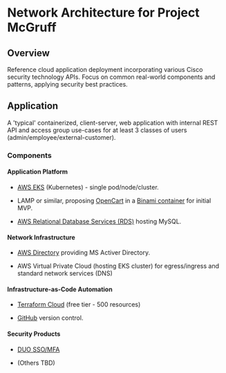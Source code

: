 # Network Architecture for Project McGruff

## Overview

Reference cloud application deployment incorporating various Cisco security technology APIs.  Focus on common real-world components and patterns, applying security best practices.

## Application

A 'typical' containerized, client-server, web application with internal REST API and access group use-cases for at least 3 classes of users (admin/employee/external-customer).

### Components

#### Application Platform

* [AWS EKS](https://aws.amazon.com/eks/) (Kubernetes) - single pod/node/cluster.

* LAMP or similar, proposing [OpenCart](https://www.opencart.com/) in a [Binami container](https://bitnami.com/stack/opencart) for initial MVP.

* [AWS Relational Database Services (RDS)](https://aws.amazon.com/rds/) hosting MySQL.

#### Network Infrastructure

* [AWS Directory](https://aws.amazon.com/directoryservice/) providing MS Activer Directory.

* AWS Virtual Private Cloud (hosting EKS cluster) for egress/ingress and standard network services (DNS)

#### Infrastructure-as-Code Automation

* [Terraform Cloud](https://app.terraform.io) (free tier - 500 resources)

* [GitHub](https://github.com/) version control.

#### Security Products

* [DUO SSO/MFA](https://duo.com/)

* (Others TBD)